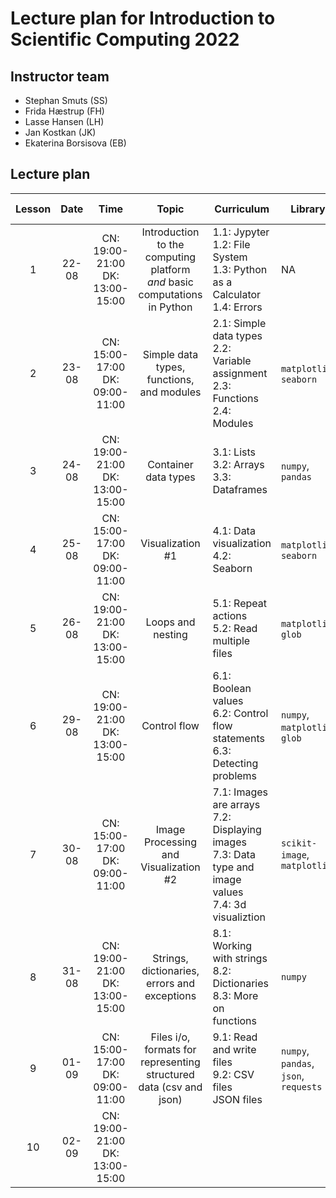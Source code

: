 # Lecture plan for Introduction to Scientific Computing 2022 #

## Instructor team ##

* Stephan Smuts (SS)
* Frida Hæstrup (FH)
* Lasse Hansen (LH)
* Jan Kostkan (JK)
* Ekaterina Borsisova (EB)

## Lecture plan ##

| Lesson | Date | Time | Topic | Curriculum | Library | Lecturer | Instructor(-s) |
| :-: | :-: | :-: | :-: | - | - | - | - |
| 1 | 22-08 | CN: 19:00-21:00 <br /> DK: 13:00-15:00 | Introduction to the computing platform <br /> _and_  basic computations in Python | 1.1: Jypyter <br /> 1.2: File System <br /> 1.3: Python as a Calculator <br /> 1.4: Errors | NA |  | SS |
| 2 | 23-08 | CN: 15:00-17:00 <br /> DK: 09:00-11:00  | Simple data types, functions, and modules | 2.1: Simple data types <br /> 2.2: Variable assignment <br /> 2.3: Functions <br /> 2.4: Modules | `matplotlib`, `seaborn` | | SS, FH|
| 3 | 24-08 | CN: 19:00-21:00 <br /> DK: 13:00-15:00 | Container data types |  3.1: Lists <br /> 3.2: Arrays <br /> 3.3: Dataframes | `numpy`, `pandas` | | SS, FH |
| 4 | 25-08 | CN: 15:00-17:00 <br /> DK: 09:00-11:00 | Visualization \#1 |  4.1: Data visualization <br /> 4.2: Seaborn |  `matplotlib`, `seaborn` | | SS, JK |
| 5 | 26-08 | CN: 19:00-21:00 <br /> DK: 13:00-15:00 | Loops and nesting |  5.1: Repeat actions <br /> 5.2: Read multiple files | `matplotlib`, `glob` | | SS, EB |
| 6 | 29-08 | CN: 19:00-21:00 <br /> DK: 13:00-15:00 | Control flow |  6.1: Boolean values <br /> 6.2: Control flow statements <br /> 6.3: Detecting problems | `numpy`, `matplotlib`, `glob`| | | SS, EB |
| 7 | 30-08 | CN: 15:00-17:00 <br /> DK: 09:00-11:00 | Image Processing and Visualization \#2 |  7.1: Images are arrays <br /> 7.2: Displaying images <br /> 7.3: Data type and image values <br /> 7.4: 3d visualiztion | `scikit-image`, `matplotlib` | | SS |
| 8 | 31-08 | CN: 19:00-21:00 <br /> DK: 13:00-15:00 | Strings, dictionaries, errors and exceptions |  8.1: Working with strings <br /> 8.2: Dictionaries <br /> 8.3: More on functions | `numpy` | | LH |
| 9 | 01-09 | CN: 15:00-17:00 <br /> DK: 09:00-11:00 |  Files i/o, formats for representing structured data (csv and json) |  9.1: Read and write files <br /> 9.2: CSV files <br /> JSON files | `numpy`, `pandas`, `json`, `requests` | | JK |
| 10 | 02-09 |CN: 19:00-21:00 <br /> DK: 13:00-15:00 | | | | |LH |
